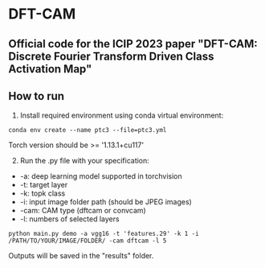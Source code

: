 # DFT-CAM

## Official code for the ICIP 2023 paper "DFT-CAM: Discrete Fourier Transform Driven Class Activation Map"

## How to run 

1. Install required environment using conda virtual environment:
```
conda env create --name ptc3 --file=ptc3.yml
```
Torch version should be >= '1.13.1+cu117'

2. Run the .py file with your specification:
 * -a: deep learning model supported in torchvision
 * -t: target layer
 * -k: topk class
 * -i: input image folder path (should be JPEG images)
 * -cam: CAM type (dftcam or convcam)
 * -l: numbers of selected layers

```
python main.py demo -a vgg16 -t 'features.29' -k 1 -i /PATH/TO/YOUR/IMAGE/FOLDER/ -cam dftcam -l 5
```
Outputs will be saved in the "results" folder.
